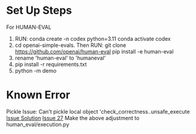 # Set Up Steps
For HUMAN-EVAL
1. RUN:
conda create -n codex python=3.11 
conda activate codex
2. cd openai-simple-evals. 
Then RUN: 
git clone https://github.com/openai/human-eval
pip install -e human-eval
3. rename 'human-eval' to 'humaneval'
4. pip install -r requirements.txt
5. python -m demo

# Known Error
Pickle Issue: Can't pickle local object 'check_correctness.<locals>.unsafe_execute
[Issue Solution](https://github.com/openai/human-eval/pull/30)
[Issue 27](https://github.com/openai/human-eval/issues/27)
Make the above adjustment to human_eval/execution.py

